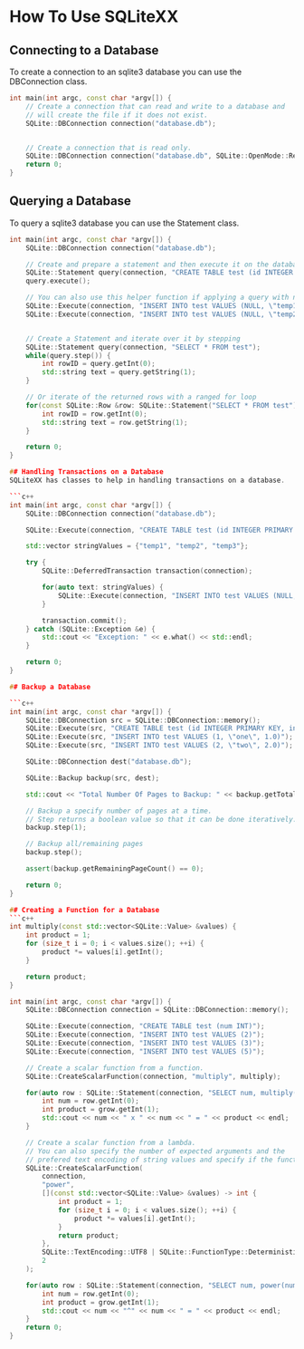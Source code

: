 # How To Use SQLiteXX

## Connecting to a Database
To create a connection to an sqlite3 database you can use the DBConnection class.

```c++
int main(int argc, const char *argv[]) {
    // Create a connection that can read and write to a database and
    // will create the file if it does not exist.
    SQLite::DBConnection connection("database.db");


    // Create a connection that is read only.
    SQLite::DBConnection connection("database.db", SQLite::OpenMode::ReadOnly);
    return 0;
}
```

## Querying a Database
To query a sqlite3 database you can use the Statement class.

```c++
int main(int argc, const char *argv[]) {
    SQLite::DBConnection connection("database.db");

    // Create and prepare a statement and then execute it on the database
    SQLite::Statement query(connection, "CREATE TABLE test (id INTEGER PRIMARY KEY, value TEXT)");
    query.execute();

    // You can also use this helper function if applying a query with no expected results
    SQLite::Execute(connection, "INSERT INTO test VALUES (NULL, \"temp1\")"));
    SQLite::Execute(connection, "INSERT INTO test VALUES (NULL, \"temp2\")"));


    // Create a Statement and iterate over it by stepping
    SQLite::Statement query(connection, "SELECT * FROM test");
    while(query.step()) {
        int rowID = query.getInt(0);
        std::string text = query.getString(1);
    }

    // Or iterate of the returned rows with a ranged for loop
    for(const SQLite::Row &row: SQLite::Statement("SELECT * FROM test")) {
        int rowID = row.getInt(0);
        std::string text = row.getString(1);
    }

    return 0;
}

## Handling Transactions on a Database
SQLiteXX has classes to help in handling transactions on a database.

```c++
int main(int argc, const char *argv[]) {
    SQLite::DBConnection connection("database.db");

    SQLite::Execute(connection, "CREATE TABLE test (id INTEGER PRIMARY KEY, value TEXT)");

    std::vector stringValues = {"temp1", "temp2", "temp3"};

    try {
        SQLite::DeferredTransaction transaction(connection);

        for(auto text: stringValues) {
            SQLite::Execute(connection, "INSERT INTO test VALUES (NULL, ?)", text);
        }

        transaction.commit();
    } catch (SQLite::Exception &e) {
        std::cout << "Exception: " << e.what() << std::endl;
    }

    return 0;
}

## Backup a Database

```c++
int main(int argc, const char *argv[]) {
    SQLite::DBConnection src = SQLite::DBConnection::memory();
    SQLite::Execute(src, "CREATE TABLE test (id INTEGER PRIMARY KEY, integerValue TEXT, doubleValue REAL)");
    SQLite::Execute(src, "INSERT INTO test VALUES (1, \"one\", 1.0)");
    SQLite::Execute(src, "INSERT INTO test VALUES (2, \"two\", 2.0)");

    SQLite::DBConnection dest("database.db");

    SQLite::Backup backup(src, dest);

    std::cout << "Total Number Of Pages to Backup: " << backup.getTotalPageCount() << std::endl;

    // Backup a specify number of pages at a time.
    // Step returns a boolean value so that it can be done iteratively.
    backup.step(1);

    // Backup all/remaining pages
    backup.step();

    assert(backup.getRemainingPageCount() == 0);

    return 0;
}

## Creating a Function for a Database
```c++
int multiply(const std::vector<SQLite::Value> &values) {
    int product = 1;
    for (size_t i = 0; i < values.size(); ++i) {
        product *= values[i].getInt();
    }

    return product;
}

int main(int argc, const char *argv[]) {
    SQLite::DBConnection connection = SQLite::DBConnection::memory();

    SQLite::Execute(connection, "CREATE TABLE test (num INT)");
    SQLite::Execute(connection, "INSERT INTO test VALUES (2)");
    SQLite::Execute(connection, "INSERT INTO test VALUES (3)");
    SQLite::Execute(connection, "INSERT INTO test VALUES (5)");

    // Create a scalar function from a function.
    SQLite::CreateScalarFunction(connection, "multiply", multiply);

    for(auto row : SQLite::Statement(connection, "SELECT num, multiply(num, num) FROM test")) {
        int num = row.getInt(0);
        int product = grow.getInt(1);
        std::cout << num << " x " << num << " = " << product << endl;
    }

    // Create a scalar function from a lambda.
    // You can also specify the number of expected arguments and the 
    // prefered text encoding of string values and specify if the function is deterministic
    SQLite::CreateScalarFunction(
        connection,
        "power",
        [](const std::vector<SQLite::Value> &values) -> int {
            int product = 1;
            for (size_t i = 0; i < values.size(); ++i) {
                product *= values[i].getInt();
            }
            return product;
        },
        SQLite::TextEncoding::UTF8 | SQLite::FunctionType::Deterministic,
        2
    );

    for(auto row : SQLite::Statement(connection, "SELECT num, power(num, num) FROM test")) {
        int num = row.getInt(0);
        int product = grow.getInt(1);
        std::cout << num << "^" << num << " = " << product << endl;
    }
    return 0;
}
